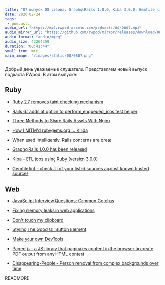 ```yaml
---
title: "07 выпуск 08 сезона. GraphqlRails 1.0.0, Kiba 3.0.0, Gemfile lint, Paged.js, Disappearing-People и прочее"
date: 2020-02-24
tags:
 - podcasts
audio_url: "https://mp3.rwpod-assets.com/podcasts/08/0807.mp3"
audio_mirror_url: "https://github.com/rwpod/mirror/releases/download/08.07/0807.mp3"
audio_format: "audio/mpeg"
audio_size: 42264359
duration: "00:41:44"
small_icon: mic
main_image: "/images/static/08/0807.png"
---
```


Добрый день уважаемые слушатели. Представляем новый выпуск подкаста RWpod. В этом выпуске:

## Ruby

 - [Ruby 2.7 removes taint checking mechanism](https://blog.saeloun.com/2020/02/18/ruby-2-7-access-and-setting-of-safe-warned-will-become-global-variable)
 - [Rails 6.1 adds at option to perform_enqueued_jobs test helper](https://blog.saeloun.com/2020/02/17/rails-6-1-adds-at-option-to-perform_enqueued_jobs-test-helper)
 - [Three Methods to Share Rails Assets With Nginx](https://medium.com/faun/three-methods-to-share-rails-assets-with-nginx-f39c90bb7d68)
 - [How I MITM'd rubygems.org ... Kinda](http://gavinmiller.io/2020/how-i-mitmd-rubygems-org-kinda/)


 - [When used intelligently, Rails concerns are great](https://www.codewithjason.com/used-intelligently-rails-concerns-great/)
 - [GraphqlRails 1.0.0 has been released](https://dev.to/povilasjurcys/graphqlrails-1-0-0-has-been-released-ko)
 - [Kiba - ETL jobs using Ruby (version 3.0.0)](https://github.com/thbar/kiba/releases/tag/v3.0.0)
 - [Gemfile lint - check all of your listed sources against known trusted sources](https://github.com/kddeisz/gemfilelint)

## Web

 - [JavaScript Interview Questions: Common Gotchas](https://alligator.io/js/gotchas/)
 - [Fixing memory leaks in web applications](https://nolanlawson.com/2020/02/19/fixing-memory-leaks-in-web-applications/)
 - [Don't touch my clipboard](https://alexanderell.is/posts/taking-over-my-clipboard/)


 - [Styling The Good Ol' Button Element](https://ishadeed.com/article/styling-the-good-old-button/)
 - [Make your own DevTools](https://kentcdodds.com/blog/make-your-own-dev-tools)
 - [Paged.js - a JS library that paginates content in the browser to create PDF output from any HTML content](https://www.pagedjs.org/)
 - [Disappearing-People - Person removal from complex backgrounds over time](https://github.com/jasonmayes/Real-Time-Person-Removal)

READMORE
